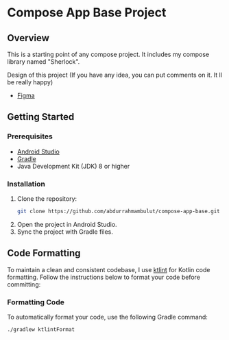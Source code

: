 
# Compose App Base Project

## Overview

This is a starting point of any compose project. It includes my compose library named "Sherlock". 

Design of this project (If you have any idea, you can put comments on it. It ll be really happy)
- [Figma](https://www.figma.com/design/YuYiLARUMnt1UaTLVBz11E/Untitled?node-id=0-1&t=oOCO0gcl4Uh5umgc-1)


## Getting Started

### Prerequisites

- [Android Studio](https://developer.android.com/studio)
- [Gradle](https://gradle.org/install/)
- Java Development Kit (JDK) 8 or higher

### Installation

1. Clone the repository:
    ```bash
    git clone https://github.com/abdurrahmambulut/compose-app-base.git
    ```
2. Open the project in Android Studio.
3. Sync the project with Gradle files.

## Code Formatting

To maintain a clean and consistent codebase, I use [ktlint](https://ktlint.github.io/) for Kotlin code formatting. Follow the instructions below to format your code before committing:

### Formatting Code

To automatically format your code, use the following Gradle command:

```bash
./gradlew ktlintFormat

